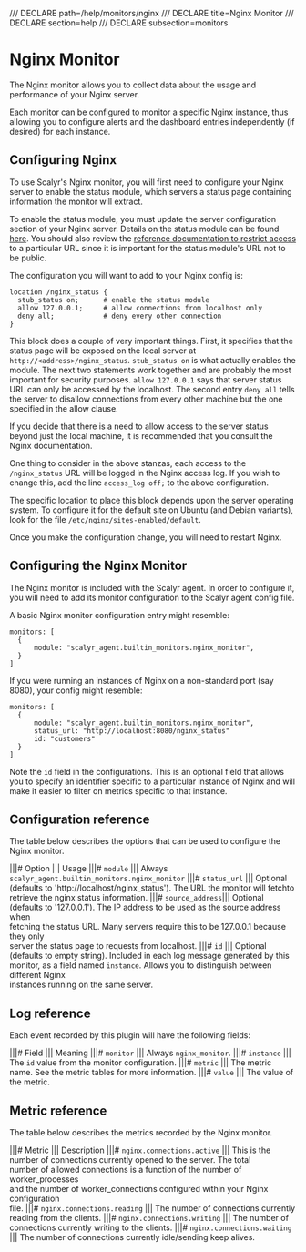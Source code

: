 /// DECLARE path=/help/monitors/nginx
/// DECLARE title=Nginx Monitor
/// DECLARE section=help
/// DECLARE subsection=monitors

# Nginx Monitor

The Nginx monitor allows you to collect data about the usage and performance of your Nginx server.

Each monitor can be configured to monitor a specific Nginx instance, thus allowing you to configure alerts and the
dashboard entries independently (if desired) for each instance.

## Configuring Nginx

To use Scalyr's Nginx monitor, you will first need to configure your Nginx server to enable the status module,
which servers a status page containing information the monitor will extract.

To enable the status module, you must update the server configuration section of your Nginx server.  Details on the
status module can be found [here](http://nginx.org/en/docs/http/ngx_http_stub_status_module.html).  You should also
review the [reference documentation to restrict access](http://nginx.com/resources/admin-guide/restricting-access/)
to a particular URL since it is important for the status module's URL not to be public.

The configuration you will want to add to your Nginx config is:

    location /nginx_status {
      stub_status on;      # enable the status module
      allow 127.0.0.1;     # allow connections from localhost only
      deny all;            # deny every other connection
    }

This block does a couple of very important things.  First, it specifies that the status page will be exposed on the
local server at ``http://<address>/nginx_status``.  ``stub_status on`` is what actually enables the module.  The next
two  statements work together and are probably the most important for security purposes.  ``allow 127.0.0.1`` says
that server status URL can only be accessed by the localhost.  The second entry ``deny all`` tells the server to
disallow  connections from every other machine but the one specified in the allow clause.

If you decide that there is a need to allow access to the server status beyond just the local machine, it is
recommended that you consult the Nginx documentation.

One thing to consider in the above stanzas, each access to the ``/nginx_status`` URL will be logged in the Nginx access
log.  If you wish to change this, add the line ``access_log off;`` to the above configuration.

The specific location to place this block depends upon the server operating system.  To configure it for the default
site on Ubuntu (and Debian variants), look for the file ``/etc/nginx/sites-enabled/default``.

Once you make the configuration change, you will need to restart Nginx.

## Configuring the Nginx Monitor

The Nginx monitor is included with the Scalyr agent.  In order to configure it, you will need to add its monitor
configuration to the Scalyr agent config file.

A basic Nginx monitor configuration entry might resemble:

    monitors: [
      {
          module: "scalyr_agent.builtin_monitors.nginx_monitor",
      }
    ]

If you were running an instances of Nginx on a non-standard port (say 8080), your config might resemble:

    monitors: [
      {
          module: "scalyr_agent.builtin_monitors.nginx_monitor",
          status_url: "http://localhost:8080/nginx_status"
          id: "customers"
      }
    ]

Note the ``id`` field in the configurations.  This is an optional field that allows you to specify an identifier
specific to a particular instance of Nginx and will make it easier to filter on metrics specific to that
instance.

## Configuration reference

The table below describes the options that can be used to configure the Nginx monitor.

|||# Option            ||| Usage
|||# ``module``        ||| Always ``scalyr_agent.builtin_monitors.nginx_monitor``
|||# ``status_url``    ||| Optional (defaults to 'http://localhost/nginx_status').  The URL the monitor will fetchto \
                           retrieve the nginx status information.
|||# ``source_address``||| Optional (defaults to '127.0.0.1'). The IP address to be used as the source address when \
                           fetching the status URL.  Many servers require this to be 127.0.0.1 because they only \
                           server the status page to requests from localhost.
|||# ``id``            ||| Optional (defaults to empty string).  Included in each log message generated by this \
                           monitor, as a field named ``instance``. Allows you to distinguish between different Nginx \
                           instances running on the same server.

## Log reference

Each event recorded by this plugin will have the following fields:

|||# Field        ||| Meaning
|||# ``monitor``  ||| Always ``nginx_monitor``.
|||# ``instance`` ||| The ``id`` value from the monitor configuration.
|||# ``metric``   ||| The metric name.  See the metric tables for more information.
|||# ``value``    ||| The value of the metric.

## Metric reference

The table below describes the metrics recorded by the Nginx monitor.

|||# Metric                        ||| Description
|||# ``nginx.connections.active``  ||| This is the number of connections currently opened to the server.  The total \
                                       number of allowed connections is a function of the number of worker_processes \
                                       and the number of worker_connections configured within your Nginx configuration \
                                       file.
|||# ``nginx.connections.reading`` ||| The number of connections currently reading from the clients.
|||# ``nginx.connections.writing`` ||| The number of connections currently writing to the clients.
|||# ``nginx.connections.waiting`` ||| The number of connections currently idle/sending keep alives.
